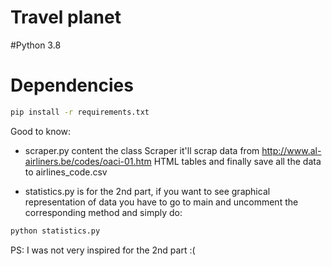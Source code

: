 # Travel planet

#Python 3.8

# Dependencies

```sh
pip install -r requirements.txt
```

Good to know:

- scraper.py content the class Scraper it'll scrap data from http://www.al-airliners.be/codes/oaci-01.htm HTML tables and finally save all the data to airlines_code.csv

- statistics.py is for the 2nd part, if you want to see graphical representation of data you have to go to main and uncomment the corresponding method and simply do:

```sh
python statistics.py
```

PS: I was not very inspired for the 2nd part :(
